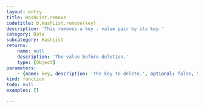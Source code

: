 ```yaml
---
layout: entry
title: HashList.remove
codetitle: b.HashList.remove(key)
description: 'This removes a key - value pair by its key.'
category: Data
subcategory: HashList
returns:
    name: null
    description: 'The value before deletion.'
    type: [Object]
parameters:
    - {name: key, description: 'The key to delete.', optional: false, type: [String]}
kind: function
todo: null
examples: []

---
```

